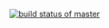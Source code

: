 [![build status of master](https://travis-ci.org/ShinyShips/GitHub567.svg?branch=master)](https://travis-ci.org/ShinyShips/GitHub567)
